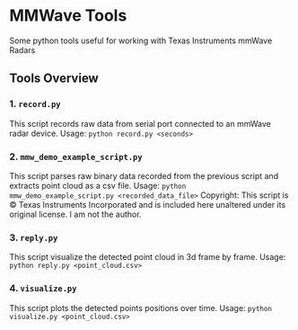 # MMWave Tools
Some python tools useful for working with Texas Instruments mmWave Radars

## Tools Overview
### 1. `record.py`
This script records raw data from serial port connected to an mmWave radar device.
Usage: `python record.py <seconds>`

### 2. `mmw_demo_example_script.py`
This script parses raw binary data recorded from the previous script and extracts point cloud as a csv file.
Usage: `python mmw_demo_example_script.py <recorded_data_file>` 
Copyright: This script is © Texas Instruments Incorporated and is included here unaltered under its original license. I am not the author.

### 3. `reply.py`
This script visualize the detected point cloud in 3d frame by frame.
Usage: `python reply.py <point_cloud.csv>`

### 4. `visualize.py`
This script plots the detected points positions over time.
Usage: `python visualize.py <point_cloud.csv>`

